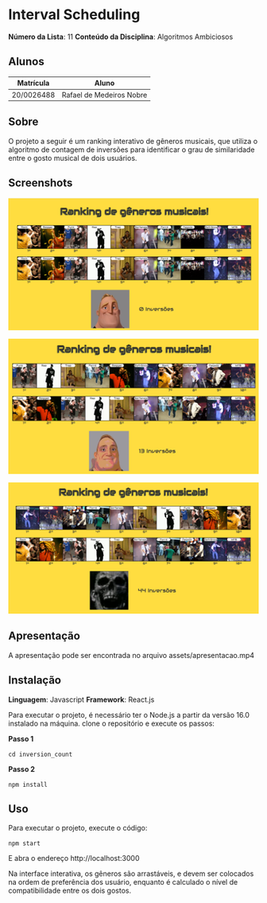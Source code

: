 # Interval Scheduling

**Número da Lista**: 11
**Conteúdo da Disciplina**: Algoritmos Ambiciosos 

## Alunos
|Matrícula | Aluno |
| -- | -- |
| 20/0026488  |  Rafael de Medeiros Nobre |

## Sobre 
O projeto a seguir é um ranking interativo de gêneros musicais, que utiliza o algoritmo de contagem de inversões para identificar o grau de similaridade entre o gosto musical de dois usuários.

## Screenshots

![](./assets/1.png)

![](./assets/2.png)

![](./assets/3.png)

## Apresentação

A apresentação pode ser encontrada no arquivo assets/apresentacao.mp4

## Instalação 
**Linguagem**: Javascript
**Framework**: React.js<br>

Para executar o projeto, é necessário ter o Node.js a partir da versão 16.0 instalado na máquina. clone o repositório e execute os passos:

**Passo 1**
```
cd inversion_count
```

**Passo 2**
```
npm install
```

## Uso 

Para executar o projeto, execute o código:

```
npm start
```

E abra o endereço http://localhost:3000

Na interface interativa, os gêneros são arrastáveis, e devem ser colocados na ordem de preferência dos usuário, enquanto é calculado o nível de compatibilidade entre os dois gostos.





